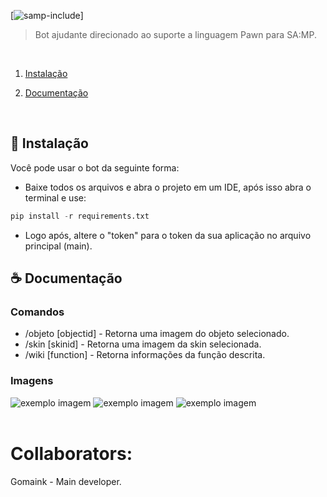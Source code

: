 [![samp-include](https://img.shields.io/badge/sa--mp-bot-2f2f2f.svg?style=for-the-badge)]

> Bot ajudante direcionado ao suporte a linguagem Pawn para SA:MP.

<br>

1. [Instalação](#-Instalação)

2. [Documentação](#-Documentação)

<br>

## 🚀 Instalação

Você pode usar o bot da seguinte forma:

- Baixe todos os arquivos e abra o projeto em um IDE, após isso abra o terminal e use:

```py
pip install -r requirements.txt
```
- Logo após, altere o "token" para o token da sua aplicação no arquivo principal (main).

## ☕ Documentação

### **Comandos**

- /objeto [objectid] - Retorna uma imagem do objeto selecionado.
- /skin [skinid] - Retorna uma imagem da skin selecionada.
- /wiki [function] - Retorna informações da função descrita.

### **Imagens**


<img src="https://i.imgur.com/ER8apBF.png" alt="exemplo imagem">

<img src="https://i.imgur.com/sLEhstE.png" alt="exemplo imagem">

<img src="https://i.imgur.com/hmnxu0U.png" alt="exemplo imagem">
<br><br>


# Collaborators:
Gomaink - Main developer.<br>
